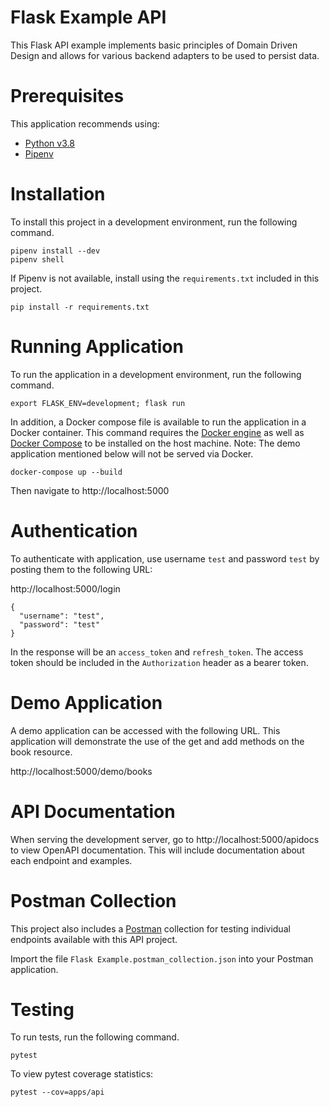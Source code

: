 # Flask Example API

This Flask API example implements basic principles of Domain Driven Design and
allows for various backend adapters to be used to persist data.

# Prerequisites

This application recommends using:

- [Python v3.8](https://www.python.org/downloads/release/python-380/)
- [Pipenv](https://pypi.org/project/pipenv/)

# Installation

To install this project in a development environment, run the following command.

```
pipenv install --dev
pipenv shell
```

If Pipenv is not available, install using the `requirements.txt` included in this project.

```
pip install -r requirements.txt
```

# Running Application

To run the application in a development environment, run the following command.

```
export FLASK_ENV=development; flask run
```

In addition, a Docker compose file is available to run the application in a Docker container.
This command requires the [Docker engine](https://docs.docker.com/get-docker/) as well as
[Docker Compose](https://docs.docker.com/compose/install/) to be installed on the
host machine. Note: The demo application mentioned below will not be served via Docker.

```
docker-compose up --build
```

Then navigate to http://localhost:5000

# Authentication

To authenticate with application, use username `test` and password `test` by
posting them to the following URL:

http://localhost:5000/login

```
{
  "username": "test",
  "password": "test"
}
```

In the response will be an `access_token` and `refresh_token`. The access token
should be included in the `Authorization` header as a bearer token.

# Demo Application

A demo application can be accessed with the following URL. This application will
demonstrate the use of the get and add methods on the book resource.

http://localhost:5000/demo/books

# API Documentation

When serving the development server, go to http://localhost:5000/apidocs to
view OpenAPI documentation. This will include documentation about each endpoint
and examples.

# Postman Collection

This project also includes a [Postman](https://www.postman.com/downloads/) collection
for testing individual endpoints available with this API project.

Import the file `Flask Example.postman_collection.json` into your Postman application.

# Testing

To run tests, run the following command.

```
pytest
```

To view pytest coverage statistics:

```
pytest --cov=apps/api
```
